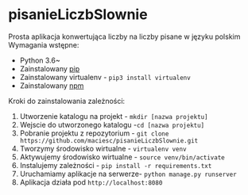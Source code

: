 # pisanieLiczbSlownie
Prosta aplikacja konwertująca liczby na liczby pisane w języku polskim
Wymagania wstępne:
* Python 3.6~
* Zainstalowany [pip](https://pypi.org/project/pip/)
* Zainstalowany virtualenv - ```pip3 install virtualenv```
* Zainstalowany [npm](https://www.npmjs.com/get-npm)

Kroki do zainstalowania zależności:
1. Utworzenie katalogu na projekt - ```mkdir [nazwa projektu]```
2. Wejscie do utworzonego katalogu -```cd [nazwa projektu]```
3. Pobranie projektu z repozytorium - ```git clone https://github.com/maciesc/pisanieLiczbSlownie.git``` 
4. Tworzymy środowisko wirtualne - ```virtualenv venv```
5. Aktywujemy środowisko wirtualne - ```source venv/bin/activate```
6. Instalujemy zależności - ```pip install -r requirements.txt```
7. Uruchamiamy aplikacje na serwerze- ```python manage.py runserver```
8. Aplikacja działa pod ```http://localhost:8080```
